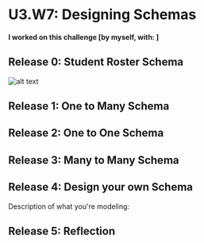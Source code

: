 # U3.W7: Designing Schemas


#### I worked on this challenge [by myself, with: ]


## Release 0: Student Roster Schema
<!-- display your image inline here -->
![alt text](https://github.com/rickytux/phase_0_unit_3/images/roster.jpeg "My Roster Solution")

## Release 1: One to Many Schema
<!-- display your image inline here -->


## Release 2: One to One Schema
<!-- display your image inline here -->


## Release 3: Many to Many Schema
<!-- display your image inline here -->


## Release 4: Design your own Schema
Description of what you're modeling: 

<!-- display your one-to-one image inline here -->
<!-- display your many-to-many image inline here -->

## Release 5: Reflection
